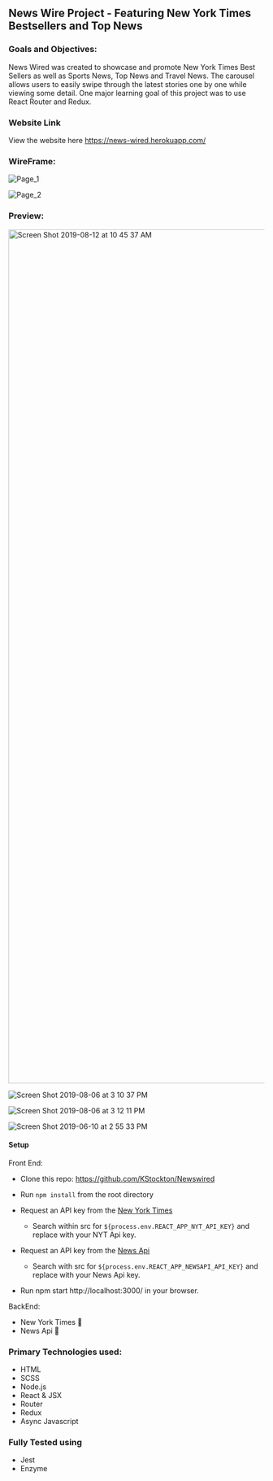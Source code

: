 ## News Wire Project - Featuring New York Times Bestsellers and Top News

### Goals and Objectives:
News Wired was created to showcase and promote New York Times Best Sellers as well as Sports News, Top News and Travel News. The carousel allows users to easily swipe through the latest stories one by one while viewing some detail. One major learning goal of this project was to use React Router and Redux. 

### Website Link

View the website here  https://news-wired.herokuapp.com/

### WireFrame:

![Page_1](https://user-images.githubusercontent.com/34406483/62656805-40480880-b922-11e9-9835-ebee2a537dc4.png)

![Page_2](https://user-images.githubusercontent.com/34406483/62656808-4211cc00-b922-11e9-9254-b68693a11232.png)


### Preview:
<img width="1680" alt="Screen Shot 2019-08-12 at 10 45 37 AM" src="https://user-images.githubusercontent.com/34406483/62882091-61c43e00-bcee-11e9-9c5c-53a64624304c.png">

![Screen Shot 2019-08-06 at 3 10 37 PM](https://user-images.githubusercontent.com/34406483/62577864-0d880c80-b85d-11e9-9383-362e227e327f.png)

![Screen Shot 2019-08-06 at 3 12 11 PM](https://user-images.githubusercontent.com/34406483/62577911-2b557180-b85d-11e9-80dc-d2d420d28185.png)

![Screen Shot 2019-06-10 at 2 55 33 PM](https://user-images.githubusercontent.com/34406483/59230053-7757a300-8b99-11e9-9f3f-85fe708eca99.png)




#### Setup

Front End:

* Clone this repo: https://github.com/KStockton/Newswired
* Run ```npm install``` from the root directory
* Request an API key from the [New York Times](https://developer.nytimes.com/get-started)
  * Search within src for ```${process.env.REACT_APP_NYT_API_KEY}``` and replace with your NYT Api key.
* Request an API key from the [News Api](https://newsapi.org/docs/get-started)
  * Search with src for ```${process.env.REACT_APP_NEWSAPI_API_KEY}``` and replace with your News Api key.

* Run npm start http://localhost:3000/ in your browser.


BackEnd:

* New York Times :newspaper:
* News Api :newspaper:

### Primary Technologies used:

* HTML
* SCSS
* Node.js
* React & JSX
* Router
* Redux
* Async Javascript

### Fully Tested using
* Jest
* Enzyme
